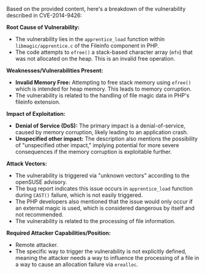 Based on the provided content, here's a breakdown of the vulnerability described in CVE-2014-9426:

**Root Cause of Vulnerability:**

- The vulnerability lies in the `apprentice_load` function within `libmagic/apprentice.c` of the Fileinfo component in PHP.
- The code attempts to `efree()` a stack-based character array (`mfn`) that was not allocated on the heap. This is an invalid free operation.

**Weaknesses/Vulnerabilities Present:**

- **Invalid Memory Free:** Attempting to free stack memory using `efree()` which is intended for heap memory. This leads to memory corruption.
- The vulnerability is related to the handling of file magic data in PHP's fileinfo extension.

**Impact of Exploitation:**

- **Denial of Service (DoS):** The primary impact is a denial-of-service, caused by memory corruption, likely leading to an application crash.
- **Unspecified other impact:**  The description also mentions the possibility of "unspecified other impact," implying potential for more severe consequences if the memory corruption is exploitable further.

**Attack Vectors:**

- The vulnerability is triggered via "unknown vectors" according to the openSUSE advisory.
- The bug report indicates this issue occurs in `apprentice_load` function during `CAST()` failure, which is not easily triggered.
- The PHP developers also mentioned that the issue would only occur if an external magic is used, which is considered dangerous by itself and not recommended.
- The vulnerability is related to the processing of file information.

**Required Attacker Capabilities/Position:**

- Remote attacker.
- The specific way to trigger the vulnerability is not explicitly defined, meaning the attacker needs a way to influence the processing of a file in a way to cause an allocation failure via `erealloc`.